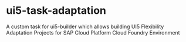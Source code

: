 # ui5-task-adaptation
A custom task for ui5-builder which allows building UI5 Flexibility Adaptation Projects for SAP Cloud Platform Cloud Foundry Environment

